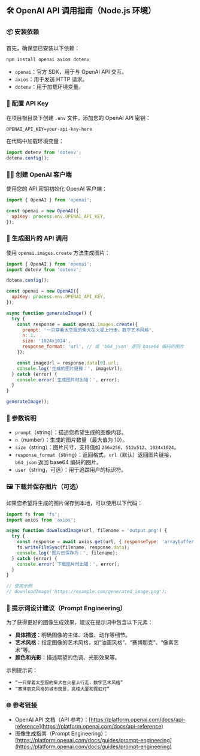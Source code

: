 
## 🛠 OpenAI API 调用指南（Node.js 环境）

### 📦 安装依赖

首先，确保您已安装以下依赖：

```bash
npm install openai axios dotenv
```

- `openai`：官方 SDK，用于与 OpenAI API 交互。
- `axios`：用于发送 HTTP 请求。
- `dotenv`：用于加载环境变量。

### 🔑 配置 API Key

在项目根目录下创建 `.env` 文件，添加您的 OpenAI API 密钥：

```env
OPENAI_API_KEY=your-api-key-here
```

在代码中加载环境变量：

```js
import dotenv from 'dotenv';
dotenv.config();
```

### 🧑‍💻 创建 OpenAI 客户端

使用您的 API 密钥初始化 OpenAI 客户端：

```js
import { OpenAI } from 'openai';

const openai = new OpenAI({
  apiKey: process.env.OPENAI_API_KEY,
});
```

### 🎨 生成图片的 API 调用

使用 `openai.images.create` 方法生成图片：

```js
import { OpenAI } from 'openai';
import dotenv from 'dotenv';

dotenv.config();

const openai = new OpenAI({
  apiKey: process.env.OPENAI_API_KEY,
});

async function generateImage() {
  try {
    const response = await openai.images.create({
      prompt: '一只穿着太空服的柴犬在火星上行走，数字艺术风格',
      n: 1,
      size: '1024x1024',
      response_format: 'url', // 或 'b64_json' 返回 base64 编码的图片
    });

    const imageUrl = response.data[0].url;
    console.log('生成的图片链接：', imageUrl);
  } catch (error) {
    console.error('生成图片时出错：', error);
  }
}

generateImage();
```

### 🧾 参数说明

- `prompt`（string）：描述您希望生成的图像内容。
- `n`（number）：生成的图片数量（最大值为 10）。
- `size`（string）：图片尺寸，支持值如 `256x256`、`512x512`、`1024x1024`。
- `response_format`（string）：返回格式，`url`（默认）返回图片链接，`b64_json` 返回 base64 编码的图片。
- `user`（string，可选）：用于追踪用户的标识符。

### 🖼 下载并保存图片（可选）

如果您希望将生成的图片保存到本地，可以使用以下代码：

```js
import fs from 'fs';
import axios from 'axios';

async function downloadImage(url, filename = 'output.png') {
  try {
    const response = await axios.get(url, { responseType: 'arraybuffer' });
    fs.writeFileSync(filename, response.data);
    console.log('图片已保存为：', filename);
  } catch (error) {
    console.error('下载图片时出错：', error);
  }
}

// 使用示例
// downloadImage('https://example.com/generated_image.png');
```

### 🚀 提示词设计建议（Prompt Engineering）

为了获得更好的图像生成效果，建议在提示词中包含以下元素：

- **具体描述**：明确图像的主体、场景、动作等细节。
- **艺术风格**：指定图像的艺术风格，如“油画风格”、“赛博朋克”、“像素艺术”等。
- **颜色和光影**：描述期望的色调、光影效果等。

示例提示词：

- `“一只穿着太空服的柴犬在火星上行走，数字艺术风格”`
- `“赛博朋克风格的城市夜景，高楼大厦和霓虹灯”`

### 🌐 参考链接

- OpenAI API 文档（API 参考）：[https://platform.openai.com/docs/api-reference](https://platform.openai.com/docs/api-reference)
- 图像生成指南（Prompt Engineering）：[https://platform.openai.com/docs/guides/prompt-engineering](https://platform.openai.com/docs/guides/prompt-engineering)